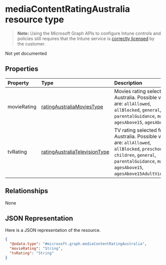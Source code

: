 ﻿# mediaContentRatingAustralia resource type

> **Note:** Using the Microsoft Graph APIs to configure Intune controls and policies still requires that the Intune service is [correctly licensed](https://go.microsoft.com/fwlink/?linkid=839381) by the customer.

Not yet documented
## Properties
|Property|Type|Description|
|:---|:---|:---|
|movieRating|[ratingAustraliaMoviesType](../resources/intune_deviceconfig_ratingaustraliamoviestype.md)|Movies rating selected for Australia. Possible values are: `allAllowed`, `allBlocked`, `general`, `parentalGuidance`, `mature`, `agesAbove15`, `agesAbove18`.|
|tvRating|[ratingAustraliaTelevisionType](../resources/intune_deviceconfig_ratingaustraliatelevisiontype.md)|TV rating selected for Australia. Possible values are: `allAllowed`, `allBlocked`, `preschoolers`, `children`, `general`, `parentalGuidance`, `mature`, `agesAbove15`, `agesAbove15AdultViolence`.|

## Relationships
None
## JSON Representation
Here is a JSON representation of the resource.
<!-- {
  "blockType": "resource",
  "keyProperty": "id",
  "@odata.type": "microsoft.graph.mediaContentRatingAustralia"
}
-->
``` json
{
  "@odata.type": "#microsoft.graph.mediaContentRatingAustralia",
  "movieRating": "String",
  "tvRating": "String"
}
```



